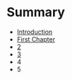 # Summary

* [Introduction](README.md)
* [First Chapter](chapter1.md)
* [2](2.md)
* [3](3.md)
* 4
* 5

